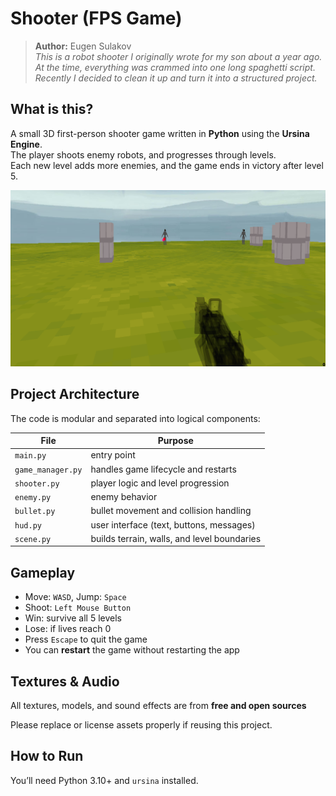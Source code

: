 #  Shooter (FPS Game)

> **Author:** Eugen Sulakov  
> *This is a robot shooter I originally wrote for my son about a year ago. At the time, everything was crammed into one long spaghetti script. Recently I decided to clean it up and turn it into a structured project.*

##  What is this?

A small 3D first-person shooter game written in **Python** using the **Ursina Engine**.  
The player shoots enemy robots, and progresses through levels.  
Each new level adds more enemies, and the game ends in victory after level 5.

![Screenshot](screenshot.png)

##  Project Architecture

The code is modular and separated into logical components:

| File             | Purpose                                      |
|------------------|----------------------------------------------|
| `main.py`        | entry point                                  |
| `game_manager.py`| handles game lifecycle and restarts          |
| `shooter.py`     | player logic and level progression           |
| `enemy.py`       | enemy behavior                               |
| `bullet.py`      | bullet movement and collision handling       |
| `hud.py`         | user interface (text, buttons, messages)     |
| `scene.py`       | builds terrain, walls, and level boundaries  |

##  Gameplay

- Move: `WASD`, Jump: `Space`
- Shoot: `Left Mouse Button`
- Win: survive all 5 levels
- Lose: if lives reach 0
- Press `Escape` to quit the game
- You can **restart** the game without restarting the app

##  Textures & Audio

All textures, models, and sound effects are from **free and open sources**

Please replace or license assets properly if reusing this project.

##  How to Run

You’ll need Python 3.10+ and `ursina` installed.
